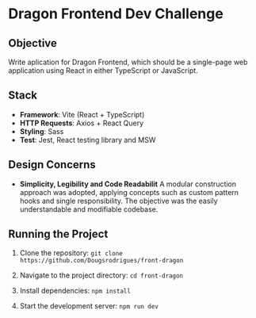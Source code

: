 # Dragon Frontend Dev Challenge

## Objective
Write aplication for Dragon Frontend, which should be a single-page web application using React in either TypeScript or JavaScript.

## Stack

- **Framework**: Vite (React + TypeScript)
- **HTTP Requests**: Axios + React Query
- **Styling**: Sass
- **Test**: Jest, React testing library and MSW

## Design Concerns

- **Simplicity, Legibility and Code Readabilit** A modular construction approach was adopted, applying concepts such as custom pattern hooks and single responsibility. The objective was the easily understandable and modifiable codebase.

## Running the Project

1. Clone the repository:
  ``git clone https://github.com/Dougsrodrigues/front-dragon``

2. Navigate to the project directory:
``cd front-dragon``

3. Install dependencies:
``npm install``

4. Start the development server:
``npm run dev``
